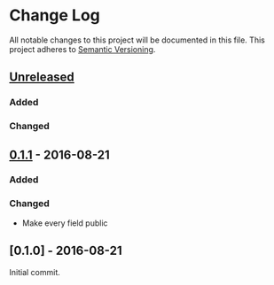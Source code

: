 # Change Log
All notable changes to this project will be documented in this file.
This project adheres to [Semantic Versioning](http://semver.org/).

## [Unreleased]

### Added

### Changed


## [0.1.1] - 2016-08-21

### Added

### Changed

- Make every field public


## [0.1.0] - 2016-08-21

Initial commit.


[Unreleased]: https://github.com/zeyla/urbandictionary.rs/compare/v0.1.1...HEAD
[0.1.1]: https://github.com/zeyla/urbandictionary.rs/compare/v0.1.0...v0.1.1
